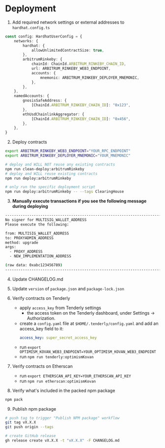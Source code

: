 # Deployment

1. Add required network settings or external addresses to `hardhat.config.ts`

```ts
const config: HardhatUserConfig = {
    networks: {
        hardhat: {
            allowUnlimitedContractSize: true,
        },
        arbitrumRinkeby: {
            chainId: ChainId.ARBITRUM_RINKEBY_CHAIN_ID,
            url: ARBITRUM_RINKEBY_WEB3_ENDPOINT,
            accounts: {
                mnemonic: ARBITRUM_RINKEBY_DEPLOYER_MNEMONIC,
            },
        },
    },
    namedAccounts: {
        gnosisSafeAddress: {
            [ChainId.ARBITRUM_RINKEBY_CHAIN_ID]: "0x123",
        },
        ethUsdChainlinkAggregator: {
            [ChainId.ARBITRUM_RINKEBY_CHAIN_ID]: "0x456",
        },
    },
}
```

2. Deploy contracts

```bash
export ARBITRUM_RINKEBY_WEB3_ENDPOINT="YOUR_RPC_ENDPOINT"
export ARBITRUM_RINKEBY_DEPLOYER_MNEMONIC="YOUR_MNEMONIC"

# deploy and WILL NOT reuse any existing contracts
npm run clean-deploy:arbitrumRinkeby
# deploy and WILL reuse existing contracts
npm run deploy:arbitrumRinkeby

# only run the specific deployment script
npm run deploy:arbitrumRinkeby -- --tags ClearingHouse
```

3. **Manually execute transactions if you see the following message during deploying**

```bash
---------------------------------------------------------------------------------------
No signer for MULTISIG_WALLET_ADDRESS
Please execute the following:

from: MULTISIG_WALLET_ADDRESS
to: PROXYADMIN_ADDRESS
method: upgrade
args:
  - PROXY_ADDRESS
  - NEW_IMPLEMENTATION_ADDRESS

(raw data: 0xabc123456789)
---------------------------------------------------------------------------------------
```

4. Update CHANGELOG.md

5. Update `version` of `package.json` and `package-lock.json`

6. Verify contracts on Tenderly
   - apply `access_key` from Tenderly settings
      - the access token on the Tenderly dashboard, under Settings -> Authorization.
   - create a `config.yaml` file at `$HOME/.tenderly/config.yaml` and add an access_key field to it:
        ```yaml
        access_key: super_secret_access_key
        ```
   - run `export OPTIMISM_KOVAN_WEB3_ENDPOINT=YOUR_OPTIMISM_KOVAN_WEB3_ENDPOINT`
   - run `npm run tenderly:optimismKovan`

7. Verify contracts on Etherscan
   - run `export ETHERSCAN_API_KEY=YOUR_ETHERSCAN_API_KEY`
   - run `npm run etherscan:optimismKovan`

8. Verify what's included in the packed npm package

```bash
npm pack
```

9. Publish npm package

```bash
# push tag to trigger "Publish NPM package" workflow
git tag vX.X.X
git push origin --tags

# create GitHub release
gh release create vX.X.X -t "vX.X.X" -F CHANGELOG.md
```
